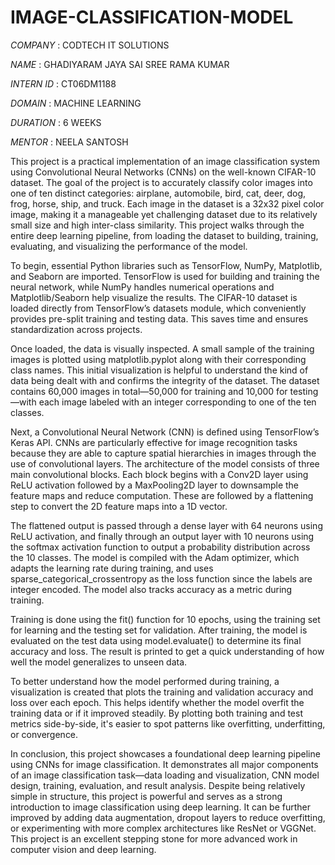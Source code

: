 # IMAGE-CLASSIFICATION-MODEL

*COMPANY* : CODTECH IT SOLUTIONS

*NAME* : GHADIYARAM JAYA SAI SREE RAMA KUMAR

*INTERN ID* : CT06DM1188

*DOMAIN* : MACHINE LEARNING

*DURATION* : 6 WEEKS

*MENTOR* : NEELA SANTOSH

This project is a practical implementation of an image classification system using Convolutional Neural Networks (CNNs) on the well-known CIFAR-10 dataset. The goal of the project is to accurately classify color images into one of ten distinct categories: airplane, automobile, bird, cat, deer, dog, frog, horse, ship, and truck. Each image in the dataset is a 32x32 pixel color image, making it a manageable yet challenging dataset due to its relatively small size and high inter-class similarity. This project walks through the entire deep learning pipeline, from loading the dataset to building, training, evaluating, and visualizing the performance of the model.

To begin, essential Python libraries such as TensorFlow, NumPy, Matplotlib, and Seaborn are imported. TensorFlow is used for building and training the neural network, while NumPy handles numerical operations and Matplotlib/Seaborn help visualize the results. The CIFAR-10 dataset is loaded directly from TensorFlow’s datasets module, which conveniently provides pre-split training and testing data. This saves time and ensures standardization across projects.

Once loaded, the data is visually inspected. A small sample of the training images is plotted using matplotlib.pyplot along with their corresponding class names. This initial visualization is helpful to understand the kind of data being dealt with and confirms the integrity of the dataset. The dataset contains 60,000 images in total—50,000 for training and 10,000 for testing—with each image labeled with an integer corresponding to one of the ten classes.

Next, a Convolutional Neural Network (CNN) is defined using TensorFlow’s Keras API. CNNs are particularly effective for image recognition tasks because they are able to capture spatial hierarchies in images through the use of convolutional layers. The architecture of the model consists of three main convolutional blocks. Each block begins with a Conv2D layer using ReLU activation followed by a MaxPooling2D layer to downsample the feature maps and reduce computation. These are followed by a flattening step to convert the 2D feature maps into a 1D vector.

The flattened output is passed through a dense layer with 64 neurons using ReLU activation, and finally through an output layer with 10 neurons using the softmax activation function to output a probability distribution across the 10 classes. The model is compiled with the Adam optimizer, which adapts the learning rate during training, and uses sparse_categorical_crossentropy as the loss function since the labels are integer encoded. The model also tracks accuracy as a metric during training.

Training is done using the fit() function for 10 epochs, using the training set for learning and the testing set for validation. After training, the model is evaluated on the test data using model.evaluate() to determine its final accuracy and loss. The result is printed to get a quick understanding of how well the model generalizes to unseen data.

To better understand how the model performed during training, a visualization is created that plots the training and validation accuracy and loss over each epoch. This helps identify whether the model overfit the training data or if it improved steadily. By plotting both training and test metrics side-by-side, it's easier to spot patterns like overfitting, underfitting, or convergence.

In conclusion, this project showcases a foundational deep learning pipeline using CNNs for image classification. It demonstrates all major components of an image classification task—data loading and visualization, CNN model design, training, evaluation, and result analysis. Despite being relatively simple in structure, this project is powerful and serves as a strong introduction to image classification using deep learning. It can be further improved by adding data augmentation, dropout layers to reduce overfitting, or experimenting with more complex architectures like ResNet or VGGNet. This project is an excellent stepping stone for more advanced work in computer vision and deep learning.

